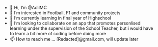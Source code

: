 - 👋 Hi, I’m @AdilMC
- 👀 I’m interested in Football, F1 and community projects
- 🌱 I’m currently learning in final year of Highschool
- 💞️ I’m looking to collaborate on an app that promotes personlised learning under the supervision of the School Teacher, but i would have to learn a bit more of coding before doing more
- 📫 How to reach me ... [Redacted]@gmail.com, will update later

<!---
AdilMC/AdilMC is a ✨ special ✨ repository because its `README.md` (this file) appears on your GitHub profile.
You can click the Preview link to take a look at your changes.
--->

